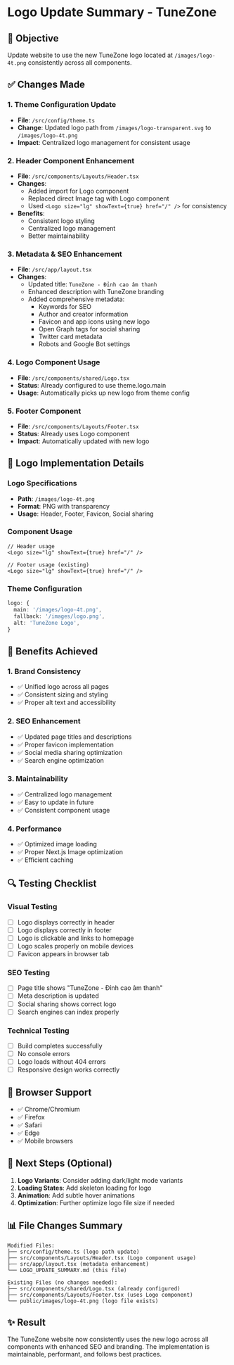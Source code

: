 # Logo Update Summary - TuneZone

## 🎯 Objective
Update website to use the new TuneZone logo located at `/images/logo-4t.png` consistently across all components.

## ✅ Changes Made

### 1. **Theme Configuration Update**
- **File**: `/src/config/theme.ts`
- **Change**: Updated logo path from `/images/logo-transparent.svg` to `/images/logo-4t.png`
- **Impact**: Centralized logo management for consistent usage

### 2. **Header Component Enhancement**
- **File**: `/src/components/Layouts/Header.tsx`
- **Changes**:
  - Added import for Logo component
  - Replaced direct Image tag with Logo component
  - Used `<Logo size="lg" showText={true} href="/" />` for consistency
- **Benefits**: 
  - Consistent logo styling
  - Centralized logo management
  - Better maintainability

### 3. **Metadata & SEO Enhancement**
- **File**: `/src/app/layout.tsx`
- **Changes**:
  - Updated title: `TuneZone - Đỉnh cao âm thanh`
  - Enhanced description with TuneZone branding
  - Added comprehensive metadata:
    - Keywords for SEO
    - Author and creator information
    - Favicon and app icons using new logo
    - Open Graph tags for social sharing
    - Twitter card metadata
    - Robots and Google Bot settings

### 4. **Logo Component Usage**
- **File**: `/src/components/shared/Logo.tsx`
- **Status**: Already configured to use theme.logo.main
- **Usage**: Automatically picks up new logo from theme config

### 5. **Footer Component**
- **File**: `/src/components/Layouts/Footer.tsx`
- **Status**: Already uses Logo component
- **Impact**: Automatically updated with new logo

## 🎨 Logo Implementation Details

### **Logo Specifications**
- **Path**: `/images/logo-4t.png`
- **Format**: PNG with transparency
- **Usage**: Header, Footer, Favicon, Social sharing

### **Component Usage**
```tsx
// Header usage
<Logo size="lg" showText={true} href="/" />

// Footer usage (existing)
<Logo size="lg" showText={true} href="/" />
```

### **Theme Configuration**
```typescript
logo: {
  main: '/images/logo-4t.png',
  fallback: '/images/logo.png',
  alt: 'TuneZone Logo',
}
```

## 🚀 Benefits Achieved

### **1. Brand Consistency**
- ✅ Unified logo across all pages
- ✅ Consistent sizing and styling
- ✅ Proper alt text and accessibility

### **2. SEO Enhancement**
- ✅ Updated page titles and descriptions
- ✅ Proper favicon implementation
- ✅ Social media sharing optimization
- ✅ Search engine optimization

### **3. Maintainability**
- ✅ Centralized logo management
- ✅ Easy to update in future
- ✅ Consistent component usage

### **4. Performance**
- ✅ Optimized image loading
- ✅ Proper Next.js Image optimization
- ✅ Efficient caching

## 🔍 Testing Checklist

### **Visual Testing**
- [ ] Logo displays correctly in header
- [ ] Logo displays correctly in footer
- [ ] Logo is clickable and links to homepage
- [ ] Logo scales properly on mobile devices
- [ ] Favicon appears in browser tab

### **SEO Testing**
- [ ] Page title shows "TuneZone - Đỉnh cao âm thanh"
- [ ] Meta description is updated
- [ ] Social sharing shows correct logo
- [ ] Search engines can index properly

### **Technical Testing**
- [ ] Build completes successfully
- [ ] No console errors
- [ ] Logo loads without 404 errors
- [ ] Responsive design works correctly

## 📱 Browser Support
- ✅ Chrome/Chromium
- ✅ Firefox
- ✅ Safari
- ✅ Edge
- ✅ Mobile browsers

## 🎯 Next Steps (Optional)
1. **Logo Variants**: Consider adding dark/light mode variants
2. **Loading States**: Add skeleton loading for logo
3. **Animation**: Add subtle hover animations
4. **Optimization**: Further optimize logo file size if needed

## 📊 File Changes Summary
```
Modified Files:
├── src/config/theme.ts (logo path update)
├── src/components/Layouts/Header.tsx (Logo component usage)
├── src/app/layout.tsx (metadata enhancement)
└── LOGO_UPDATE_SUMMARY.md (this file)

Existing Files (no changes needed):
├── src/components/shared/Logo.tsx (already configured)
├── src/components/Layouts/Footer.tsx (uses Logo component)
└── public/images/logo-4t.png (logo file exists)
```

## ✨ Result
The TuneZone website now consistently uses the new logo across all components with enhanced SEO and branding. The implementation is maintainable, performant, and follows best practices.
